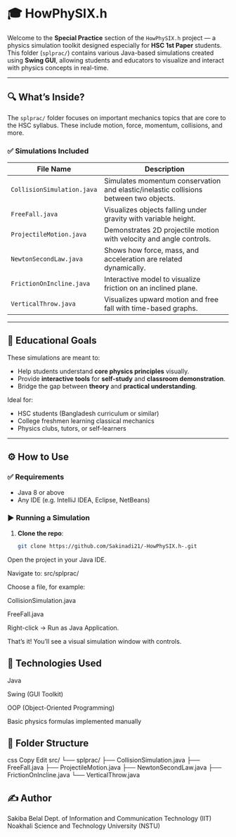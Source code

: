 # 🎓 HowPhySIX.h 

Welcome to the **Special Practice** section of the `HowPhySIX.h` project — a physics simulation toolkit designed especially for **HSC 1st Paper** students. This folder (`splprac/`) contains various Java-based simulations created using **Swing GUI**, allowing students and educators to visualize and interact with physics concepts in real-time.

---

## 🔍 What’s Inside?

The `splprac/` folder focuses on important mechanics topics that are core to the HSC syllabus. These include motion, force, momentum, collisions, and more.

### ✅ Simulations Included

| File Name                  | Description                                                   |
|---------------------------|---------------------------------------------------------------|
| `CollisionSimulation.java`| Simulates momentum conservation and elastic/inelastic collisions between two objects. |
| `FreeFall.java`           | Visualizes objects falling under gravity with variable height. |
| `ProjectileMotion.java`   | Demonstrates 2D projectile motion with velocity and angle controls. |
| `NewtonSecondLaw.java`    | Shows how force, mass, and acceleration are related dynamically. |
| `FrictionOnIncline.java`  | Interactive model to visualize friction on an inclined plane. |
| `VerticalThrow.java`      | Visualizes upward motion and free fall with time-based graphs. |


---

## 📘 Educational Goals

These simulations are meant to:

- Help students understand **core physics principles** visually.
- Provide **interactive tools** for **self-study** and **classroom demonstration**.
- Bridge the gap between **theory** and **practical understanding**.

Ideal for:
- HSC students (Bangladesh curriculum or similar)
- College freshmen learning classical mechanics
- Physics clubs, tutors, or self-learners

---

## ⚙️ How to Use

### ✅ Requirements

- Java 8 or above  
- Any IDE (e.g. IntelliJ IDEA, Eclipse, NetBeans)

### ▶️ Running a Simulation

1. **Clone the repo**:
   ```bash
   git clone https://github.com/Sakinadi21/-HowPhySIX.h-.git
Open the project in your Java IDE.

Navigate to:
src/splprac/

Choose a file, for example:

CollisionSimulation.java

FreeFall.java

Right-click → Run as Java Application.

That’s it! You’ll see a visual simulation window with controls.


## 🧰 Technologies Used
Java

Swing (GUI Toolkit)

OOP (Object-Oriented Programming)

Basic physics formulas implemented manually

## 📁 Folder Structure
css
Copy
Edit
src/
└── splprac/
    ├── CollisionSimulation.java
    ├── FreeFall.java
    ├── ProjectileMotion.java
    ├── NewtonSecondLaw.java
    ├── FrictionOnIncline.java
    └── VerticalThrow.java
## ✍️ Author
Sakiba Belal
Dept. of Information and Communication Technology (IIT)
Noakhali Science and Technology University (NSTU)
